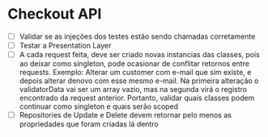 # Checkout API

- [ ] Validar se as injeções dos testes estão sendo chamadas corretamente
- [ ] Testar a Presentation Layer
- [ ] A cada request feita, deve ser criado novas instancias das classes, pois ao deixar como singleton, pode ocasionar de conflitar retornos entre requests. Exemplo: Alterar um customer com e-mail que sim existe, e depois alterar denovo com esse mesmo e-mail. Na primeira alteração o validatorData vai ser um array vazio, mas na segunda virá o registro encontrado da request anterior. Portanto, validar quais classes podem continuar como singleton e quais serão scoped
- [ ] Repositories de Update e Delete devem retornar pelo menos as propriedades que foram criadas lá dentro
